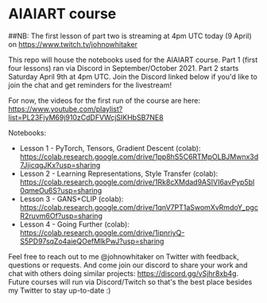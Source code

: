 # AIAIART course

##NB: The first lesson of part two is streaming at 4pm UTC today (9 April) on https://www.twitch.tv/johnowhitaker

This repo will house the notebooks used for the AIAIART course. Part 1 (first four lessons) ran via Discord in September/October 2021. Part 2 starts Saturday April 9th at 4pm UTC. Join the Discord linked below if you'd like to join the chat and get reminders for the livestream!

For now, the videos for the first run of the course are here: https://www.youtube.com/playlist?list=PL23FjyM69j910zCdDFVWcjSIKHbSB7NE8

Notebooks:

- Lesson 1 - PyTorch, Tensors, Gradient Descent (colab): https://colab.research.google.com/drive/1pp8hS5C6RTMpOLBJMwnx3d7JjicqgJKx?usp=sharing
- Lesson 2 - Learning Representations, Style Transfer (colab): https://colab.research.google.com/drive/1Rk8cXMdad9ASIVI6avPyp5bl0qmeOu6S?usp=sharing
- Lesson 3 - GANS+CLIP (colab): https://colab.research.google.com/drive/1qnV7PT1aSwomXvRmdoY_pgcR2ruvm6Of?usp=sharing
- Lesson 4 - Going Further (colab): https://colab.research.google.com/drive/1ipnriyQ-S5PD97sqZo4aieQOefMlkPwJ?usp=sharing

Feel free to reach out to me @johnowhitaker on Twitter with feedback, questions or requests. And come join our discord to share your work and chat with others doing similar projects: https://discord.gg/vSjhr8xb4g. Future courses will run via Discord/Twitch so that's the best place besides my Twitter to stay up-to-date :)
